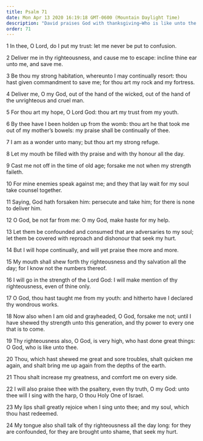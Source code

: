 ```yaml
---
title: Psalm 71
date: Mon Apr 13 2020 16:19:18 GMT-0600 (Mountain Daylight Time)
description: "David praises God with thanksgiving—Who is like unto the Lord!"
order: 71
---
```


1 In thee, O Lord, do I put my trust: let me never be put to confusion.

2 Deliver me in thy righteousness, and cause me to escape: incline thine ear unto me, and save me.

3 Be thou my strong habitation, whereunto I may continually resort: thou hast given commandment to save me; for thou art my rock and my fortress.

4 Deliver me, O my God, out of the hand of the wicked, out of the hand of the unrighteous and cruel man.

5 For thou art my hope, O Lord God: thou art my trust from my youth.

6 By thee have I been holden up from the womb: thou art he that took me out of my mother’s bowels: my praise shall be continually of thee.

7 I am as a wonder unto many; but thou art my strong refuge.

8 Let my mouth be filled with thy praise and with thy honour all the day.

9 Cast me not off in the time of old age; forsake me not when my strength faileth.

10 For mine enemies speak against me; and they that lay wait for my soul take counsel together.

11 Saying, God hath forsaken him: persecute and take him; for there is none to deliver him.

12 O God, be not far from me: O my God, make haste for my help.

13 Let them be confounded and consumed that are adversaries to my soul; let them be covered with reproach and dishonour that seek my hurt.

14 But I will hope continually, and will yet praise thee more and more.

15 My mouth shall shew forth thy righteousness and thy salvation all the day; for I know not the numbers thereof.

16 I will go in the strength of the Lord God: I will make mention of thy righteousness, even of thine only.

17 O God, thou hast taught me from my youth: and hitherto have I declared thy wondrous works.

18 Now also when I am old and grayheaded, O God, forsake me not; until I have shewed thy strength unto this generation, and thy power to every one that is to come.

19 Thy righteousness also, O God, is very high, who hast done great things: O God, who is like unto thee.

20 Thou, which hast shewed me great and sore troubles, shalt quicken me again, and shalt bring me up again from the depths of the earth.

21 Thou shalt increase my greatness, and comfort me on every side.

22 I will also praise thee with the psaltery, even thy truth, O my God: unto thee will I sing with the harp, O thou Holy One of Israel.

23 My lips shall greatly rejoice when I sing unto thee; and my soul, which thou hast redeemed.

24 My tongue also shall talk of thy righteousness all the day long: for they are confounded, for they are brought unto shame, that seek my hurt.
